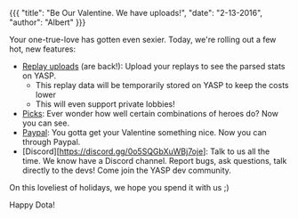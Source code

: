 {{{
  "title": "Be Our Valentine. We have uploads!",
  "date": "2-13-2016",
  "author": "Albert"
}}}

Your one-true-love has gotten even sexier. Today, we're rolling out a few hot, new features:

* [Replay uploads](/request) (are back!): Upload your replays to see the parsed stats on YASP.
  * This replay data will be temporarily stored on YASP to keep the costs lower
  * This will even support private lobbies!
* [Picks](/picks): Ever wonder how well certain combinations of heroes do? Now you can see.
* [Paypal](/carry): You gotta get your Valentine something nice. Now you can through Paypal.
* [Discord][https://discord.gg/0o5SQGbXuWBj7oje]: Talk to us all the time. We know have a Discord channel. Report bugs, ask questions, talk directly to the devs! Come join the YASP dev community.

On this loveliest of holidays, we hope you spend it with us ;)

Happy Dota!
